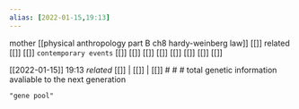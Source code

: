 ```yaml
---
alias: [2022-01-15,19:13]
---
```

 mother [[physical anthropology part B ch8 hardy-weinberg law]] [[]]
 related [[]] [[]]
 `contemporary events` [[]] [[]] [[]] [[]] [[]] [[]] [[]] [[]]

[[2022-01-15]] 19:13 _related_ [[]] | [[]] | [[]] # # #
total genetic information avaliable to the next generation
```query
"gene pool"
```